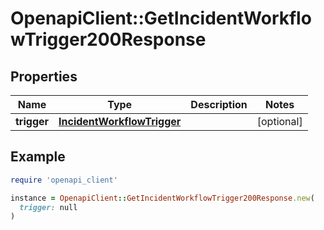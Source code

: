 # OpenapiClient::GetIncidentWorkflowTrigger200Response

## Properties

| Name | Type | Description | Notes |
| ---- | ---- | ----------- | ----- |
| **trigger** | [**IncidentWorkflowTrigger**](IncidentWorkflowTrigger.md) |  | [optional] |

## Example

```ruby
require 'openapi_client'

instance = OpenapiClient::GetIncidentWorkflowTrigger200Response.new(
  trigger: null
)
```

